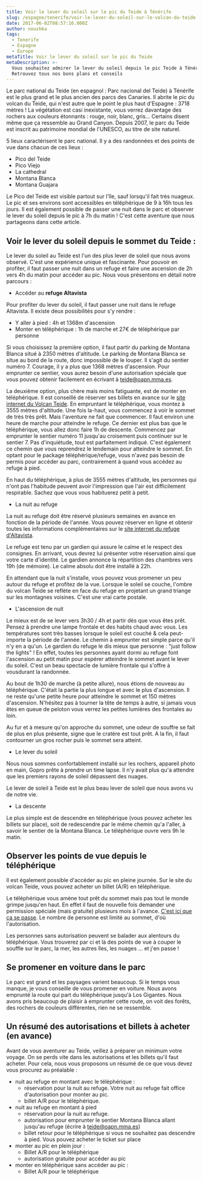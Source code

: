 ```yaml
---
title: Voir le lever du soleil sur le pic du Teide à Ténérife
slug: /espagne/tenerife/voir-le-lever-du-soleil-sur-le-volcan-du-teide
date: 2017-06-02T08:57:16.000Z
author: noushka
tags:
  - Tenerife
  - Espagne
  - Europe
metaTitle: Voir le lever du soleil sur le pic du Teide
metaDescription: >-
  Vous souhaitez admirer le lever du soleil depuis le pic Teide à Ténérife ?
  Retrouvez tous nos bons plans et conseils
---
```

Le parc national du Teide (en espagnol : Parc nacional del Teide) à Ténérife est le plus grand et le plus ancien des parcs des Canaries. Il abrite le pic du volcan du Teide, qui n'est autre que le point le plus haut d'Espagne : 3718 mètres ! La végétation est casi inexistante, vous verrez davantage des rochers aux couleurs étonnants : rouge, noir, blanc, gris... Certains disent même que ça ressemble au Grand Canyon. Depuis 2007, le parc du Teide est inscrit au patrimoine mondial de l'UNESCO, au titre de site naturel.

5 lieux caractérisent le parc national. Il y a des randonnées et des points de vue dans chacun de ces lieux :

* Pico del Teide
* Pico Viejo
* La cathedral
* Montana Blanca
* Montana Guajara

Le Pico del Teide est visible partout sur l'île, sauf lorsqu'il fait très nuageux. Le pic et ses environs sont accessibles en téléphérique de 9 à 16h tous les jours. Il est également possible de passer une nuit dans le parc et observer le lever du soleil depuis le pic à 7h du matin ! C'est cette aventure que nous partageons dans cette article.

## Voir le lever du soleil depuis le sommet du Teide :

Le lever du soleil au Teide est l'un des plus lever de soleil que nous avons observé. C'est une expérience unique et fascinante. Pour pouvoir en profiter, il faut passer une nuit dans un refuge et faire une ascension de 2h vers 4h du matin pour accéder au pic. Nous vous présentons en détail notre parcours :

* Accéder au **refuge Altavista**

Pour profiter du lever du soleil, il faut passer une nuit dans le refuge Altavista. Il existe deux possibilités pour s'y rendre :

* Y aller à pied : 4h et 1368m d'ascension 
* Monter en téléphérique : 1h de marche et 27€ de téléphérique par personne

Si vous choisissez la première option, il faut partir du parking de Montana Blanca situé à 2350 mètres d'altitude. Le parking de Montana Blanca se situe au bord de la route, donc impossible de le louper. Il s'agit du sentier numéro 7. Courage, il y a plus que 1368 mètres d'ascension. Pour emprunter ce sentier, vous aurez besoin d'une autorisation spéciale que vous pouvez obtenir facilement en écrivant à teide@oapn.mma.es.  

La deuxième option, plus chère mais moins fatiguante, est de monter en téléphérique. Il est conseillé de réserver ses billets en avance sur le [site internet du Volcan Teide](https://www.volcanoteide.com/fr/volcano_teide/telepherique_du_teide/telepherique_du_teide#headerHorarios). En empruntant le téléphérique, vous montez à 3555 mètres d'altitude. Une fois la-haut, vous commencez à voir le sommet de très très prêt. Mais l'aventure ne fait que commencer. Il faut environ une heure de marche pour atteindre le refuge. Ce dernier est plus bas que le téléphérique, vous allez donc faire 1h de descente. Commencez par emprunter le sentier numéro 11 jusqu'au croisement puis continuer sur le sentier 7. Pas d'inquiétude, tout est parfaitement indiqué. C'est également ce chemin que vous reprendrez le lendemain pour atteindre le sommet. En optant pour le package téléphérique/refuge, vous n'avez pas besoin de permis pour accéder au parc, contrairement à quand vous accédez au refuge à pied.

En haut du téléphérique, à plus de 3555 mètres d'altitude, les personnes qui n'ont pas l'habitude peuvent avoir l'impression que l'air est difficilement respirable. Sachez que vous vous habituerez petit à petit.

* La nuit au refuge

La nuit au refuge doit être réservé plusieurs semaines en avance en fonction de la période de l'année. Vous pouvez réserver en ligne et obtenir toutes les informations complémentaires sur le [site internet du refuge d'Altavista](https://www.volcanoteide.com/fr/refuge_altavista). 

Le refuge est tenu par un gardien qui assure le calme et le respect des consignes. En arrivant, vous devrez lui présenter votre réservation ainsi que votre carte d'identité. Le gardien annonce la répartition des chambres vers 19h (de mémoire). Le calme absolu doit être installé à 22h.

En attendant que la nuit s'installe, vous pouvez vous promener un peu autour du refuge et profitez de la vue. Lorsque le soleil se couche, l'ombre du volcan Teide se reflète en face du refuge en projetant un grand triange sur les montagnes voisines. C'est une vrai carte postale. 

* L'ascension de nuit

Le mieux est de se lever vers 3h30 / 4h et partir dès que vous êtes prêt. Pensez à prendre une lampe frontale et des habits chaud avec vous. Les températures sont très basses lorsque le soleil est couché & cela peut-importe la période de l'année. Le chemin à emprunter est simple parce qu'il n'y en a qu'un. Le gardien du refuge le dis mieux que personne : "just follow the lights" ! En effet, toutes les personnes ayant dormi au refuge font l'ascension au petit matin pour espérer atteindre le sommet avant le lever du soleil. C'est un beau spectacle de lumière frontale qui s'offre à vousdurant la randonnée.

Au bout de 1h30 de marche (à petite allure), nous étions de nouveau au téléphérique. C'était la partie la plus longue et avec le plus d'ascension. Il ne reste qu'une petite heure pour atteindre le sommet et 150 mètres d'ascension. N'hésitez pas à tourner la tête de temps à autre, si jamais vous êtes en queue de peloton vous verrez les petites lumières des frontales au loin.

Au fur et à mesure qu'on approche du sommet, une odeur de souffre se fait de plus en plus présente, signe que le cratère est tout prêt. A la fin, il faut contourner un gros rocher puis le sommet sera atteint.

* Le lever du soleil

Nous nous sommes confortablement installé sur les rochers, appareil photo en main, Gopro prête à prendre un time lapse. Il n'y avait plus qu'a attendre que les premiers rayons de soleil dépassent des nuages.

Le lever de soleil à Teide est le plus beau lever de soleil que nous avons vu de notre vie. 

* La descente

Le plus simple est de descendre en téléphérique (vous pouvez acheter les billets sur place), soit de redescendre par le même chemin qu'a l'aller, à savoir le sentier de la Montana Blanca. Le téléphérique ouvre vers 9h le matin. 

## Observer les points de vue depuis le téléphérique

Il est également possible d'accéder au pic en pleine journée. Sur le site du volcan Teide, vous pouvez acheter un billet (A/R) en téléphérique. 

Le téléphérique vous amène tout prêt du sommet mais pas tout le monde grimpe jusqu'en haut. En effet il faut de nouvelle fois demander une permission spéciale (mais gratuite) plusieurs mois à l'avance. [C'est ici que ça se passe](https://www.reservasparquesnacionales.es/real/ParquesNac/usu/html/inicio-reserva-oapn.aspx?ii=7FRA&cen=2&act=+1). Le nombre de personne est limité au sommet, d'où l'autorisation.

Les personnes sans autorisation peuvent se balader aux alentours du téléphérique. Vous trouverez par ci et là des points de vue à couper le souffle sur le parc, la mer, les autres îles, les nuages ... et j'en passe !

## Se promener en voiture dans le parc

Le parc est grand et les paysages varient beaucoup. Si le temps vous manque, je vous conseille de vous promener en voiture. Nous avons emprunté la route qui part du téléphérique jusqu'à Los Gigantes. Nous avons pris beaucoup de plaisir à emprunter cette route, on voit des forêts, des rochers de couleurs différentes, rien ne se ressemble.

## Un résumé des autorisations et billets à acheter (en avance)

Avant de vous aventurer au Teide, veillez à préparer un minimum votre voyage. On se perds vite dans les autorisations et les billets qu'il faut acheter. Pour cela, nous vous proposons un résumé de ce que vous devez vous procurez au préalable :

* nuit au refuge en montant avec le téléphérique :
  * réservation pour la nuit au refuge. Votre nuit au refuge fait office d'autorisation pour monter au pic.
  * billet A/R pour le téléphérique. 
* nuit au refuge en montant à pied
  * réservation pour la nuit au refuge.
  * autorisation pour emprunter le sentier Montana Blanca allant jusqu'au refuge (écrire à teide@oapn.mma.es)
  * billet retour pour le téléphérique si vous ne souhaitez pas descendre à pied. Vous pouvez acheter le ticket sur place
* monter au pic en plein jour :
  * Billet A/R pour le téléphérique
  * autorisation gratuite pour accéder au pic
* monter en téléphérique sans accéder au pic :
  * Billet A/R pour le téléphérique
